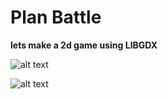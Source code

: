 # Plan Battle 

**lets make a 2d game using LIBGDX** 

![alt text](https://github.com/MuhammadUsama100/Covid-19-Tracker/blob/master/image1.jpg?raw=true)


![alt text](https://github.com/MuhammadUsama100/Covid-19-Tracker/blob/master/image2.jpg?raw=true)


